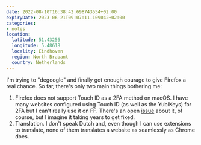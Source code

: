 ```yaml
---
date: 2022-08-10T16:38:42.698743554+02:00
expiryDate: 2023-06-21T09:07:11.109042+02:00
categories:
- notes
location:
  latitude: 51.43256
  longitude: 5.48618
  locality: Eindhoven
  region: North Brabant
  country: Netherlands
---
```


I'm trying to "degoogle" and finally got enough courage to give Firefox a real chance. So far, there's only two main things bothering me: 

1. Firefox does not support Touch ID as a 2FA method on macOS. I have many websites configured using Touch ID (as well as the YubiKeys) for 2FA but I can't really use it on FF. There's an open [issue](https://bugzilla.mozilla.org/show_bug.cgi?id=1536482) about it, of course, but I imagine it taking years to get fixed.
2. Translation. I don't speak Dutch and, even though I can use extensions to translate, none of them translates a website as seamlessly as Chrome does.

